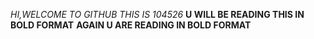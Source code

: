 *HI,WELCOME TO GITHUB*
_THIS IS 104526_
**U WILL BE READING THIS IN BOLD FORMAT**
__AGAIN U ARE READING IN BOLD FORMAT__
